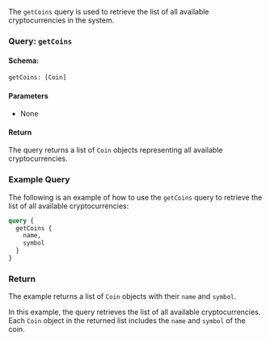 The `getCoins` query is used to retrieve the list of all available cryptocurrencies in the system.

### Query: `getCoins`

#### Schema:
```graphql
getCoins: [Coin]
```

#### Parameters

- None

#### Return

The query returns a list of `Coin` objects representing all available cryptocurrencies.

### Example Query

The following is an example of how to use the `getCoins` query to retrieve the list of all available cryptocurrencies:

```graphql
query {
  getCoins {
    name,
    symbol
  }
}
```

### Return

The example returns a list of `Coin` objects with their `name` and `symbol`.

In this example, the query retrieves the list of all available cryptocurrencies. Each `Coin` object in the returned list includes the `name` and `symbol` of the coin.